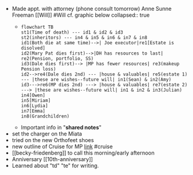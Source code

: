- Made appt. with attorney (phone consult tomorrow) Anne Sunne Freeman [[Will]] #Will cf. graphic below
  collapsed:: true
	- ```mermaid
	  flowchart TB
	  st1(Time of death) --- id1 & id2 & id3
	  st2(inheritors) --- in4 & in5 & in6 & in7 & in8
	  id1(Both die at same time)-->| Joe executor|re1[Estate is disolved]
	  id2(Mary Pat dies first)-->|DH has resources to last| re2(Pension, portfolio, SS)
	  id3(Dale dies first)--> |MP has fewer resources| re3(makeup Pension loss)
	  id2-->re4(Dale dies 2nd) --- |house & valuables| re5(estate 1) --- |these are wishes--future will| in1(Sean) & in2(Amy)
	  id3--->re6(MP dies 2nd) ---> |house & valuables| re7(estate 2) ---> |these are wishes--future will| in1 & in2 & in3(Julian)
	  in4[Owen]
	  in5[Miriam]
	  in6[Lydia]
	  in7[Emma]
	  in8(Grandchildren)
	  ```
	- Important info in "**shared notes**"
- set the charger on the Miata
- tried on the new Orthofeet shoes
- new outline of Cruise for MP [link](https://docs.google.com/document/d/1skMc1hoHwcbc0ZQejJAAgNqdGrjqgdqQZ3tKZTQohvw/edit?usp=share_link) #cruise
- [[becky-friedenberg]] to call this morning/early afternoon
- Anniversary [[10th-anniversary]]
- Learned about "td" "te" for writing.